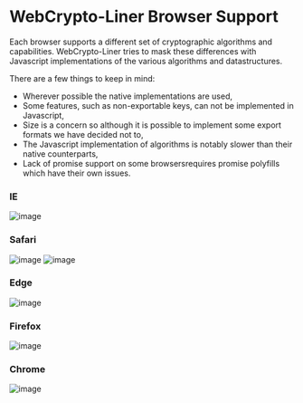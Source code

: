 # WebCrypto-Liner Browser Support
Each browser supports a different set of cryptographic algorithms and capabilities. WebCrypto-Liner tries to mask these differences with Javascript implementations of the various algorithms and datastructures. 

There are a few things to keep in mind:
- Wherever possible the native implementations are used,
- Some features, such as non-exportable keys, can not be implemented in Javascript,
- Size is a concern so although it is possible to implement some export formats we have decided not to,
- The Javascript implementation of algorithms is notably slower than their native counterparts,
- Lack of promise support on some browsersrequires promise polyfills which have their own issues.


### IE
![image](https://cloud.githubusercontent.com/assets/1619279/20998720/b0566818-bcc4-11e6-994b-a0943fcea527.png)

### Safari
![image](https://cloud.githubusercontent.com/assets/1619279/25404376/8893359c-29b4-11e7-8812-9e77c3fdc8cd.png)
![image](https://cloud.githubusercontent.com/assets/1619279/25404397/a3a1e2ac-29b4-11e7-8463-67ee5f7c713b.png)

### Edge
![image](https://cloud.githubusercontent.com/assets/1619279/25445542/80445e34-2a63-11e7-8593-275ba57b4929.png)

### Firefox
![image](https://cloud.githubusercontent.com/assets/1619279/25400303/f4577418-29a6-11e7-95e4-dfbb2da58811.png)

### Chrome
![image](https://cloud.githubusercontent.com/assets/1619279/25400294/e9fd08d4-29a6-11e7-994b-0a1c6ee5ed06.png)

